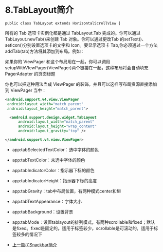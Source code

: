 # 8.TabLayout简介

```
public class TabLayout extends HorizontalScrollView {
```

所有的 Tab 选项卡实例化都是通过 TabLayout.Tab 完成的。你可以通过 TabLayout.newTab()来创建 Tab 对象。你可以通过更改Tab 的setText()、setIcon()分别设置选项卡的文字和 Icon。要显示选项卡 Tab,你必须通过一个方法 addTab(tab)方法将其添加到布局。例如：

如果你的 ViewPager 和这个布局用在一起，你可以调用 setupWithVIewPager(ViewPager)两个链接在一起，这种布局将会自动填充 PagerAdapter 的页面标题

你也可以把这种用法当成 ViewPager 的装饰，并且可以这样写布局资源直接添加到 ViewPager 当中：

```xml
<android.support.v4.view.ViewPager
 android:layout_width="match_parent"
 android:layout_height="match_parent">

  <android.support.design.widget.TabLayout
      android:layout_width="match_parent"
      android:layout_height="wrap_content"
      android:layout_gravity="top" />

</android.support.v4.view.ViewPager>
```

- app:tabSelectedTextColor：选中字体的颜色
- app:tabTextColor：未选中字体的颜色
- app:tabIndicatorColor：指示器下标的颜色
- app:tabIndicatorHeight：指示器下标的高度
- app:tabGravity：tab中布局位置，有两种模式center和fill
- app:tabTextAppearance：字体大小
- app:tabBackground：设置背景
- app:tabMode：设置tablayout的排列模式，有两种scrollable和fixed；默认是fixed。fixed是固定的，适用于标签较少，scrollable是可滚动的，适用于标签较多的情况下
  

- [上一篇:7.Snackbar简介](https://github.com/CharonChui/AndroidNote/blob/master/Jetpack/ui/material/7.Snackbar%E7%AE%80%E4%BB%8B.md)